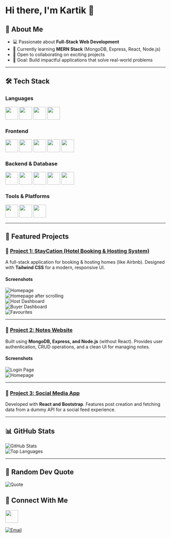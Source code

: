 # Hi there, I'm Kartik 👋  

## 🚀 About Me  
- 💻 Passionate about **Full-Stack Web Development**  
- 🌱 Currently learning **MERN Stack** (MongoDB, Express, React, Node.js)  
- 👯 Open to collaborating on exciting projects  
- 🎯 Goal: Build impactful applications that solve real-world problems  

---

## 🛠️ Tech Stack  

<!-- Languages -->
### Languages  
<p>
  <img src="https://img.shields.io/badge/JavaScript-F7DF1E?logo=javascript&logoColor=000" height="40"/>
  <img src="https://img.shields.io/badge/C-00599C?logo=c&logoColor=fff" height="40"/>
  <img src="https://img.shields.io/badge/PHP-777BB4?logo=php&logoColor=fff" height="40"/>
  <img src="https://img.shields.io/badge/Python-3776AB?logo=python&logoColor=fff" height="40"/>
</p>

### Frontend  
<p>
  <img src="https://img.shields.io/badge/HTML5-E34F26?logo=html5&logoColor=fff" height="40"/>
  <img src="https://img.shields.io/badge/CSS3-1572B6?logo=css3&logoColor=fff" height="40"/>
  <img src="https://img.shields.io/badge/TailwindCSS-38B2AC?logo=tailwind-css&logoColor=fff" height="40"/>
  <img src="https://img.shields.io/badge/Bootstrap-7952B3?logo=bootstrap&logoColor=fff" height="40"/>
  <img src="https://img.shields.io/badge/React-61DAFB?logo=react&logoColor=000" height="40"/>
</p>

### Backend & Database  
<p>
  <img src="https://img.shields.io/badge/Node.js-339933?logo=node.js&logoColor=fff" height="40"/>
  <img src="https://img.shields.io/badge/Express-000000?logo=express&logoColor=fff" height="40"/>
  <img src="https://img.shields.io/badge/MongoDB-47A248?logo=mongodb&logoColor=fff" height="40"/>
  <img src="https://img.shields.io/badge/Mongoose-880000?logo=mongoose&logoColor=fff" height="40"/>
  <img src="https://img.shields.io/badge/MySQL-4479A1?logo=mysql&logoColor=fff" height="40"/>
</p>

### Tools & Platforms  
<p>
  <img src="https://img.shields.io/badge/Git-F05032?logo=git&logoColor=fff" height="40"/>
  <img src="https://img.shields.io/badge/GitHub-181717?logo=github&logoColor=fff" height="40"/>
  <img src="https://img.shields.io/badge/VS%20Code-0078D4?logo=visualstudiocode&logoColor=fff" height="40"/>
</p>

---

## 📌 Featured Projects  

### 🔹 [Project 1: StayCation (Hotel Booking & Hosting System)](#)  
A full-stack application for booking & hosting homes (like Airbnb). Designed with **Tailwind CSS** for a modern, responsive UI.

#### Screenshots  
![Homepage](https://github.com/user-attachments/assets/7187036e-103f-4df8-a3d5-d5b76fbff652)  
![Homepage after scrolling](https://github.com/user-attachments/assets/405f764a-2bc2-4793-9e1b-0cd6397a4c57)  
![Host Dashboard](https://github.com/user-attachments/assets/47009f2c-ebe6-4095-b0e8-74e6daeaca29)  
![Buyer Dashboard](https://github.com/user-attachments/assets/b6d22604-925b-4b75-9061-398c58eea5b7)  
![Favourites](https://github.com/user-attachments/assets/24a56829-0411-432e-91bf-94eb5f6e5951)  

---

### 🔹 [Project 2: Notes Website](#)  
Built using **MongoDB, Express, and Node.js** (without React). Provides user authentication, CRUD operations, and a clean UI for managing notes.

#### Screenshots  
![Login Page](https://github.com/user-attachments/assets/ea67ffe1-22a8-486e-bdd3-efa7e1ae6cb8)  
![Homepage](https://github.com/user-attachments/assets/3fac682a-5e81-4e31-8fc9-21c75e0e61e2)  

---

### 🔹 [Project 3: Social Media App](#)  
Developed with **React and Bootstrap**. Features post creation and fetching data from a dummy API for a social feed experience.  

---

## 📊 GitHub Stats  
![GitHub Stats](https://github-readme-stats.vercel.app/api?username=Kartik-Magar&show_icons=true&theme=radical)  
![Top Languages](https://github-readme-stats.vercel.app/api/top-langs/?username=Kartik-Magar&layout=compact&theme=radical)  

---

## 📝 Random Dev Quote

![Quote](https://quotes-github-readme.vercel.app/api?type=horizontal&theme=dark)


## 🤝 Connect With Me  

[<img src="https://img.shields.io/badge/LinkedIn-0A66C2?logo=linkedin&logoColor=white" height="40"/>](https://www.linkedin.com/in/kartik-magar-222126333/)  

[![Email](https://img.shields.io/badge/Email-kartikmagar03%40gmail.com-blue?logo=gmail&logoColor=white)](mailto:kartikmagar03@gmail.com)

